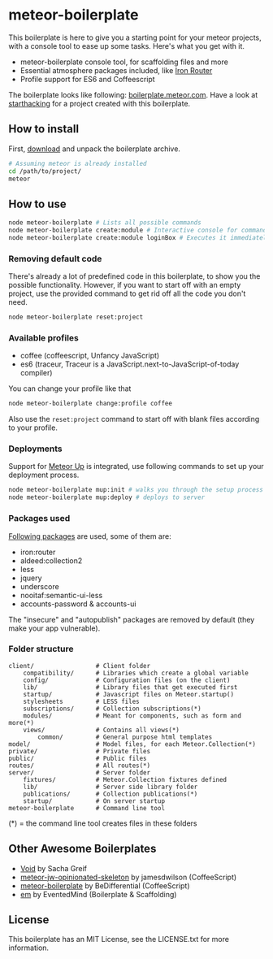 # meteor-boilerplate

This boilerplate is here to give you a starting point for your meteor projects, with a console tool to ease up some tasks. Here's what you get with it.

* meteor-boilerplate console tool, for scaffolding files and more
* Essential atmosphere packages included, like [Iron Router](https://github.com/EventedMind/iron-router)
* Profile support for ES6 and Coffeescript

The boilerplate looks like following: [boilerplate.meteor.com](http://boilerplate.meteor.com). Have a look at [starthacking](http://starthacking.meteor.com/) for a project created with this boilerplate.

## How to install

First, [download](https://github.com/matteodem/meteor-boilerplate/zipball/master) and unpack the boilerplate archive.
```sh
# Assuming meteor is already installed
cd /path/to/project/
meteor
```

## How to use
```sh
node meteor-boilerplate # Lists all possible commands
node meteor-boilerplate create:module # Interactive console for command
node meteor-boilerplate create:module loginBox # Executes it immediately
```

### Removing default code

There's already a lot of predefined code in this boilerplate, to show you the possible functionality. However, if you want to start off with an
empty project, use the provided command to get rid off all the code you don't need.

```sh
node meteor-boilerplate reset:project
```

### Available profiles

* coffee (coffeescript, Unfancy JavaScript)
* es6 (traceur, Traceur is a JavaScript.next-to-JavaScript-of-today compiler)

You can change your profile like that
```sh
node meteor-boilerplate change:profile coffee
```

Also use the ```reset:project``` command to start off with blank files according to your profile.

### Deployments

Support for [Meteor Up](https://github.com/arunoda/meteor-up) is integrated, use following commands to set up your deployment process.

```sh
node meteor-boilerplate mup:init # walks you through the setup process
node meteor-boilerplate mup:deploy # deploys to server
```

### Packages used

[Following packages](https://github.com/matteodem/meteor-boilerplate/blob/master/.meteor/packages) are used, some of them are:

* iron:router
* aldeed:collection2
* less
* jquery
* underscore
* nooitaf:semantic-ui-less
* accounts-password & accounts-ui

The "insecure" and "autopublish" packages are removed by default (they make your app vulnerable).

### Folder structure

```
client/ 				# Client folder
    compatibility/      # Libraries which create a global variable
    config/             # Configuration files (on the client)
	lib/                # Library files that get executed first
    startup/            # Javascript files on Meteor.startup()
    stylesheets         # LESS files
    subscriptions/      # Collection subscriptions(*)
    modules/            # Meant for components, such as form and more(*)
	views/			    # Contains all views(*)
	    common/         # General purpose html templates
model/  				# Model files, for each Meteor.Collection(*)
private/                # Private files
public/                 # Public files
routes/                 # All routes(*)
server/					# Server folder
    fixtures/           # Meteor.Collection fixtures defined
    lib/                # Server side library folder
    publications/       # Collection publications(*)
    startup/            # On server startup
meteor-boilerplate		# Command line tool
```

(*) = the command line tool creates files in these folders

## Other Awesome Boilerplates

- [Void](https://github.com/SachaG/Void) by Sacha Greif
- [meteor-jw-opinionated-skeleton](https://github.com/jamesdwilson/meteor-jw-opinionated-skeleton) by jamesdwilson (CoffeeScript)
- [meteor-boilerplate](https://github.com/BeDifferential/meteor-boilerplate) by BeDifferential (CoffeeScript)
- [em](https://github.com/EventedMind/em) by EventedMind (Boilerplate & Scaffolding)

## License
This boilerplate has an MIT License, see the LICENSE.txt for more information.
